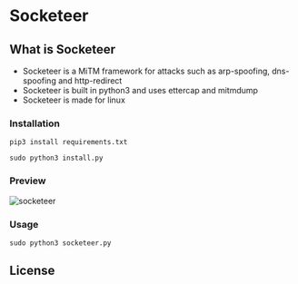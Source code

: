 # Socketeer

## What is Socketeer

- Socketeer is a MiTM framework for attacks such as arp-spoofing, dns-spoofing and http-redirect
- Socketeer is built in python3 and uses ettercap and mitmdump
- Socketeer is made for linux

### Installation

```python3 
pip3 install requirements.txt
```
```python3
sudo python3 install.py
```

### Preview
![socketeer](https://user-images.githubusercontent.com/46900041/212801138-395d2cc2-4fed-432d-b0f1-721812a896e4.png)

### Usage

```python3
sudo python3 socketeer.py
```

## License
